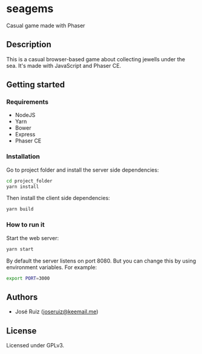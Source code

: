 # seagems

Casual game made with Phaser

## Description

This is a casual browser-based game about collecting jewells under the sea. It's made with JavaScript and Phaser CE.

## Getting started

### Requirements

- NodeJS
- Yarn
- Bower
- Express
- Phaser CE

### Installation

Go to project folder and install the server side dependencies:

```bash
cd project_folder
yarn install
```

Then install the client side dependencies:

```bash
yarn build
```

### How to run it

Start the web server:

```bash
yarn start
```

By default the server listens on port 8080. But you can change this by using environment variables. For example:

```bash
export PORT=3000
```

## Authors

- José Ruiz (joseruiz@keemail.me)

## License

Licensed under GPLv3.